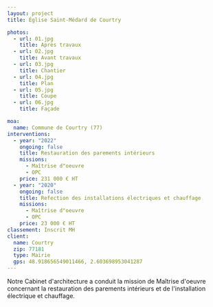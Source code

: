 ```yaml
---
layout: project
title: Église Saint-Médard de Courtry

photos:
  - url: 01.jpg
    title: Après travaux
  - url: 02.jpg
    title: Avant travaux
  - url: 03.jpg
    title: Chantier
  - url: 04.jpg
    title: Plan
  - url: 05.jpg
    title: Coupe
  - url: 06.jpg
    title: Façade

moa:
  name: Commune de Courtry (77)
interventions:
  - year: "2022"
    ongoing: false
    title: Restauration des parements intérieurs
    missions:
      - Maîtrise d"oeuvre
      - OPC
    price: 231 000 € HT
  - year: "2020"
    ongoing: false
    title: Refection des installations électriques et chauffage
    missions:
      - Maîtrise d"oeuvre
      - OPC
    price: 23 000 € HT
classement: Inscrit MH
client:
  name: Courtry
  zip: 77181
  type: Mairie
  gps: 48.918656549011466, 2.603698953041287
---
```


Notre Cabinet d'architecture a conduit la mission de Maîtrise d'oeuvre
concernant la restauration des parements intérieurs et de l'installation
électrique et chauffage.
